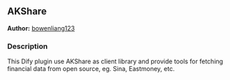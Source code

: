## AKShare

**Author:** [bowenliang123](https://github.com/bowenliang123)

### Description

This Dify plugin use AKShare as client library and provide tools for fetching financial data from open source, eg. Sina, Eastmoney, etc.

